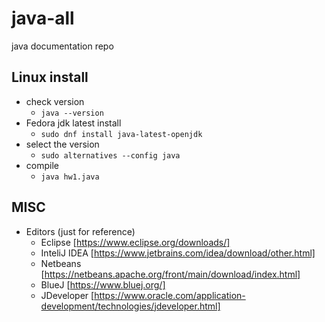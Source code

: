 # java-all
java documentation repo


## Linux install

- check version
  - `java --version`
- Fedora jdk latest install
  - `sudo dnf install java-latest-openjdk`
- select the version
  - `sudo alternatives --config java`
- compile
  - `java hw1.java`

## MISC

- Editors (just for reference)
    - Eclipse [https://www.eclipse.org/downloads/]
    - InteliJ IDEA [https://www.jetbrains.com/idea/download/other.html]
    - Netbeans [https://netbeans.apache.org/front/main/download/index.html]
    - BlueJ [https://www.bluej.org/]
    - JDeveloper [https://www.oracle.com/application-development/technologies/jdeveloper.html]
